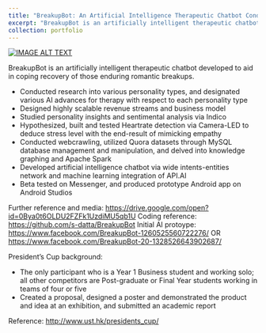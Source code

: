 ```yaml
---
title: "BreakupBot: An Artificial Intelligence Therapeutic Chatbot Conducting Empathetic Counselling via Heartrate Sentimental Analysis"
excerpt: "BreakupBot is an artificially intelligent therapeutic chatbot developed to aid in coping recovery of those enduring romantic breakups. "
collection: portfolio
---
```


[![IMAGE ALT TEXT](http://img.youtube.com/vi/1NxWMQA7tlM/0.jpg)](https://www.youtube.com/watch?v=1NxWMQA7tlM)

BreakupBot is an artificially intelligent therapeutic chatbot developed to aid in coping recovery of those enduring romantic breakups. 

- Conducted research into various personality types, and designated various AI advances for therapy with respect to each personality type
- Designed highly scalable revenue streams and business model
- Studied personality insights and sentimental analysis via Indico
- Hypothesized, built and tested Heartrate detection via Camera-LED to deduce stress level with the end-result of mimicking empathy
- Conducted webcrawling, utilized Quora datasets through MySQL database management and manipulation, and delved into knowledge graphing and Apache Spark
- Developed artificial intelligence chatbot via wide intents-entities network and machine learning integration of API.AI
- Beta tested on Messenger, and produced prototype Android app on Android Studios

Further reference and media: https://drive.google.com/open?id=0Bya0t6OLDU2FZFk1UzdiMU5qb1U 
Coding reference: https://github.com/s-datta/BreakupBot 
Initial AI protoype: https://www.facebook.com/BreakupBot-1260525560722276/ OR https://www.facebook.com/BreakupBot-20-1328526643902687/


President’s Cup background:
- The only participant who is a Year 1 Business student and working solo; all other competitors are Post-graduate or Final Year students working in teams of four or five
- Created a proposal, designed a poster and demonstrated the product and idea at an exhibition, and submitted an academic report

Reference: http://www.ust.hk/presidents_cup/
  
